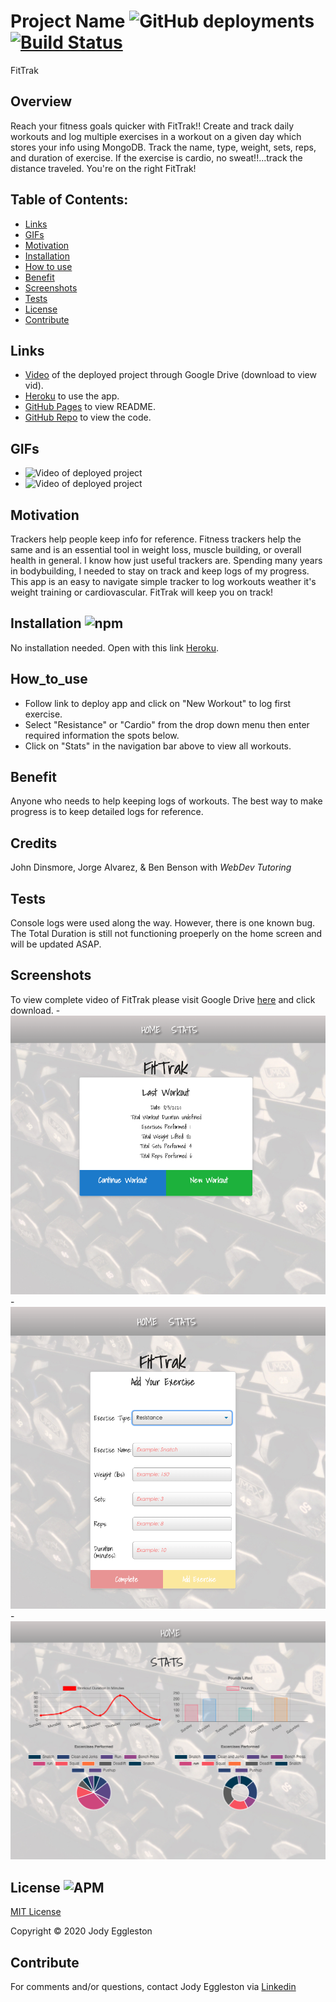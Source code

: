  # Project Name ![GitHub deployments](https://img.shields.io/github/deployments/badges/shields/shields-staging?color=pink) [![Build Status](https://travis-ci.com/jmeggles/17_FitTrak.svg?token=8E1CwBw77wPRNcJKXNDv&branch=master)](https://travis-ci.com/jmeggles/17_FitTrak)
  FitTrak

  ## Overview 
  Reach your fitness goals quicker with FitTrak!! Create and track daily workouts and log multiple exercises in a workout on a given day which stores your info using MongoDB. Track the name, type, weight, sets, reps, and duration of exercise. If the exercise is cardio, no sweat!!...track the distance traveled.  You're on the right FitTrak! 

  ## Table of Contents:
  - [Links](#Links)
  - [GIFs](#GIFs)
  - [Motivation](#Motivation)
  - [Installation](#Installation)
  - [How to use](#How_to_use)
  - [Benefit](#Benefit)
  - [Screenshots](#Screenshots)
  - [Tests](#Tests)
  - [License](#License)
  - [Contribute](#Contribute)


  ## Links
  - [Video](https://drive.google.com/file/d/1IjnHgv2WOny1pHBLBSynCb7MhYCyWxOp/view) of the deployed project through Google Drive (download to view vid).
  - [Heroku](https://fit-trak.herokuapp.com/) to use the app.
  - [GitHub Pages](https://jmeggles.github.io/17_FitTrak/) to view README.
  - [GitHub Repo](https://github.com/jmeggles/17_FitTrak) to view the code.

 ## GIFs 
  - ![Video of deployed project](https://media.giphy.com/media/eKJDGmBIwUJLHmDjXM/giphy.gif)
  - ![Video of deployed project](https://media.giphy.com/media/McPHKu2zV5fImDZMYj/giphy.gif)

  
  ## Motivation
  Trackers help people keep info for reference.  Fitness trackers help the same and is an essential tool in weight loss, muscle building, or overall health in general. I know how just useful trackers are.  Spending many years in bodybuilding, I needed to stay on track and keep logs of my progress.  This app is an easy to navigate simple tracker to log workouts weather it's weight training or cardiovascular.  FitTrak will keep you on track!  

  ## Installation ![npm](https://img.shields.io/npm/v/npm?color=pink&style=plastic) 
  No installation needed.  Open with this link [Heroku](https://fit-trak.herokuapp.com/).

  ## How_to_use
  - Follow link to deploy app and click on "New Workout" to log first exercise.  
  - Select "Resistance" or "Cardio" from the drop down menu then enter required information the spots below.  
  - Click on "Stats" in the navigation bar above to view all workouts.

  ## Benefit
  Anyone who needs to help keeping logs of workouts.  The best way to make progress is to keep detailed logs for reference.  

  ## Credits
  John Dinsmore, Jorge Alvarez, & Ben Benson with *WebDev Tutoring*

  ## Tests
  Console logs were used along the way.  However, there is one known bug.  The Total Duration is still not functioning proeperly on the home screen and will be updated ASAP.  

  ## Screenshots
  To view complete video of FitTrak please visit Google Drive [here](https://drive.google.com/file/d/1IjnHgv2WOny1pHBLBSynCb7MhYCyWxOp/view) and click download.
    - ![Screenshot of deployed project](./public/assets/images/screenshot1.png)  
    - ![Screenshot of deployed project](./public/assets/images/screenshot2.png)
    - ![Screenshot of deployed project](./public/assets/images/screenshot3.png)  

 
  ## License ![APM](https://img.shields.io/apm/l/npm?color=pink&style=plastic)
  [MIT License](https://opensource.org/licenses/MIT)
  
  Copyright © 2020 Jody Eggleston 

  ## Contribute
  For comments and/or questions, contact Jody Eggleston via 
  [Linkedin](https://www.linkedin.com/in/jody-eggleston/)

  